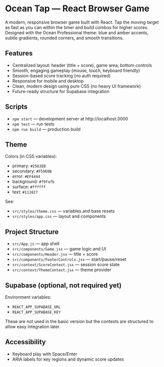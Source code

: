 # Ocean Tap — React Browser Game

A modern, responsive browser game built with React. Tap the moving target as fast as you can within the timer and build combos for higher scores. Designed with the Ocean Professional theme: blue and amber accents, subtle gradients, rounded corners, and smooth transitions.

## Features

- Centralized layout: header (title + score), game area, bottom controls
- Smooth, engaging gameplay (mouse, touch, keyboard friendly)
- Session-based score tracking (no auth required)
- Responsive for mobile and desktop
- Clean, modern design using pure CSS (no heavy UI framework)
- Future-ready structure for Supabase integration

## Scripts

- `npm start` — development server at http://localhost:3000
- `npm test` — run tests
- `npm run build` — production build

## Theme

Colors (in CSS variables):
- primary: `#2563EB`
- secondary: `#F59E0B`
- error: `#EF4444`
- background: `#f9fafb`
- surface: `#ffffff`
- text: `#111827`

See:
- `src/styles/theme.css` — variables and base resets
- `src/styles/app.css` — layout and components

## Project Structure

- `src/App.js` — app shell
- `src/components/Game.jsx` — game logic and UI
- `src/components/Header.jsx` — title + score
- `src/components/FooterControls.jsx` — start/pause/reset
- `src/context/ScoreContext.jsx` — session score state
- `src/context/ThemeContext.jsx` — theme provider

## Supabase (optional, not required yet)

Environment variables:
- `REACT_APP_SUPABASE_URL`
- `REACT_APP_SUPABASE_KEY`

These are not used in the basic version but the contexts are structured to allow easy integration later.

## Accessibility

- Keyboard play with Space/Enter
- ARIA labels for key regions and dynamic score updates
